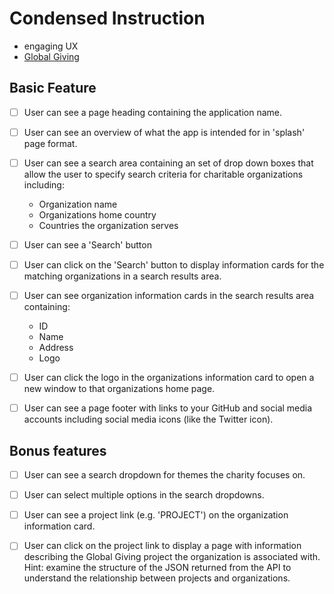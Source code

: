# Condensed Instruction

- engaging UX
- [Global Giving](https://www.globalgiving.org/)


## Basic Feature

-   [ ] User can see a page heading containing the application name.
-   [ ] User can see an overview of what the app is intended for in 'splash'
page format.
-   [ ] User can see a search area containing an set of drop down boxes that
allow the user to specify search criteria for charitable organizations
including:
    - Organization name
    - Organizations home country
    - Countries the organization serves
-   [ ] User can see a 'Search' button
-   [ ] User can click on the 'Search' button to display information cards
for the matching organizations in a search results area.
-   [ ] User can see organization information cards in the search results area
containing:
    - ID
    - Name
    - Address
    - Logo
-   [ ] User can click the logo in the organizations information card to open a
new window to that organizations home page.
-   [ ] User can see a page footer with links to your GitHub and social media
accounts including social media icons (like the Twitter icon).


## Bonus features

-   [ ] User can see a search dropdown for themes the charity focuses on.
-   [ ] User can select multiple options in the search dropdowns.
-   [ ] User can see a project link (e.g. 'PROJECT') on the organization
information card.
-   [ ] User can click on the project link to display a page with information
describing the Global Giving project the organization is associated with.
Hint: examine the structure of the JSON returned from the API to understand
the relationship between projects and organizations.

